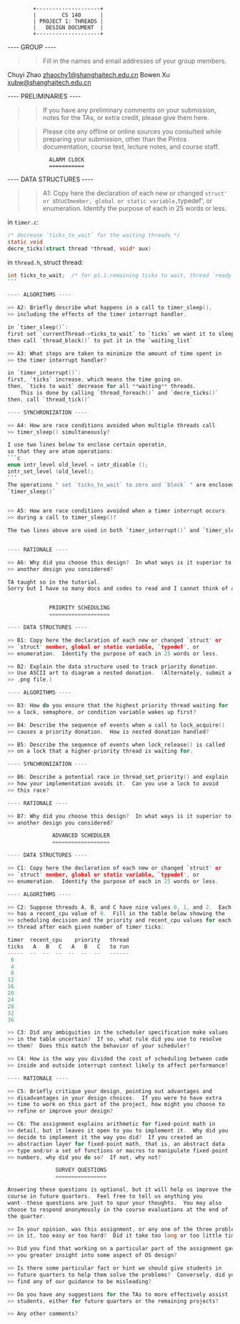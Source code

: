             +--------------------+
            |        CS 140      |
            | PROJECT 1: THREADS |
            |   DESIGN DOCUMENT  |
            +--------------------+

---- GROUP ----

>> Fill in the names and email addresses of your group members.

Chuyi Zhao <zhaochy1@shanghaitech.edu.cn>
Bowen Xu <xubw@shanghaitech.edu.cn>

---- PRELIMINARIES ----

>> If you have any preliminary comments on your submission, notes for the
>> TAs, or extra credit, please give them here.

>> Please cite any offline or online sources you consulted while
>> preparing your submission, other than the Pintos documentation, course
>> text, lecture notes, and course staff.

                 ALARM CLOCK
                 ===========

---- DATA STRUCTURES ----

>> A1: Copy here the declaration of each new or changed `struct' or
>> `struct` member, global or static variable, `typedef', or
>> enumeration.  Identify the purpose of each in 25 words or less.

in `timer.c`: 
```c
/* decrease `ticks_to_wait` for the waiting threads */
static void
decre_ticks(struct thread *thread, void* aux)
```
in `thread.h`, struct thread: 
````c
int ticks_to_wait;  /* for p1.1:remaining ticks to wait, thread `ready` when 0 */
```

---- ALGORITHMS ----

>> A2: Briefly describe what happens in a call to timer_sleep(),
>> including the effects of the timer interrupt handler.

in `timer_sleep()`:
first set `currentThread->ticks_to_wait` to `ticks` we want it to sleep,
then call `thread_block()` to put it in the `waiting_list` 

>> A3: What steps are taken to minimize the amount of time spent in
>> the timer interrupt handler?

in `timer_interrupt()`:
first, `ticks` increase, which means the time going on.
then, `ticks to wait` decrease for all **waiting** threads.
    This is done by calling `thread_foreach()` and `decre_ticks()`
then, call `thread_tick()`

---- SYNCHRONIZATION ----

>> A4: How are race conditions avoided when multiple threads call
>> timer_sleep() simultaneously?

I use two lines below to enclose certain operatin,
so that they are atom operations:
```c
enum intr_level old_level = intr_disable ();
intr_set_level (old_level);
```
The operations " set `ticks_to_wait` to zero and `block` " are enclosed in
`timer_sleep()`
 

>> A5: How are race conditions avoided when a timer interrupt occurs
>> during a call to timer_sleep()?

The two lines above are used in both `timer_interrupt()` and `timer_sleep()`.


---- RATIONALE ----

>> A6: Why did you choose this design?  In what ways is it superior to
>> another design you considered?

TA taught so in the tutorial.
Sorry but I have so many docs and codes to read and I cannot think of another method.


             PRIORITY SCHEDULING
             ===================

---- DATA STRUCTURES ----

>> B1: Copy here the declaration of each new or changed `struct' or
>> `struct' member, global or static variable, `typedef', or
>> enumeration.  Identify the purpose of each in 25 words or less.

>> B2: Explain the data structure used to track priority donation.
>> Use ASCII art to diagram a nested donation.  (Alternately, submit a
>> .png file.)

---- ALGORITHMS ----

>> B3: How do you ensure that the highest priority thread waiting for
>> a lock, semaphore, or condition variable wakes up first?

>> B4: Describe the sequence of events when a call to lock_acquire()
>> causes a priority donation.  How is nested donation handled?

>> B5: Describe the sequence of events when lock_release() is called
>> on a lock that a higher-priority thread is waiting for.

---- SYNCHRONIZATION ----

>> B6: Describe a potential race in thread_set_priority() and explain
>> how your implementation avoids it.  Can you use a lock to avoid
>> this race?

---- RATIONALE ----

>> B7: Why did you choose this design?  In what ways is it superior to
>> another design you considered?

              ADVANCED SCHEDULER
              ==================

---- DATA STRUCTURES ----

>> C1: Copy here the declaration of each new or changed `struct' or
>> `struct' member, global or static variable, `typedef', or
>> enumeration.  Identify the purpose of each in 25 words or less.

---- ALGORITHMS ----

>> C2: Suppose threads A, B, and C have nice values 0, 1, and 2.  Each
>> has a recent_cpu value of 0.  Fill in the table below showing the
>> scheduling decision and the priority and recent_cpu values for each
>> thread after each given number of timer ticks:

timer  recent_cpu    priority   thread
ticks   A   B   C   A   B   C   to run
-----  --  --  --  --  --  --   ------
 0
 4
 8
12
16
20
24
28
32
36

>> C3: Did any ambiguities in the scheduler specification make values
>> in the table uncertain?  If so, what rule did you use to resolve
>> them?  Does this match the behavior of your scheduler?

>> C4: How is the way you divided the cost of scheduling between code
>> inside and outside interrupt context likely to affect performance?

---- RATIONALE ----

>> C5: Briefly critique your design, pointing out advantages and
>> disadvantages in your design choices.  If you were to have extra
>> time to work on this part of the project, how might you choose to
>> refine or improve your design?

>> C6: The assignment explains arithmetic for fixed-point math in
>> detail, but it leaves it open to you to implement it.  Why did you
>> decide to implement it the way you did?  If you created an
>> abstraction layer for fixed-point math, that is, an abstract data
>> type and/or a set of functions or macros to manipulate fixed-point
>> numbers, why did you do so?  If not, why not?

               SURVEY QUESTIONS
               ================

Answering these questions is optional, but it will help us improve the
course in future quarters.  Feel free to tell us anything you
want--these questions are just to spur your thoughts.  You may also
choose to respond anonymously in the course evaluations at the end of
the quarter.

>> In your opinion, was this assignment, or any one of the three problems
>> in it, too easy or too hard?  Did it take too long or too little time?

>> Did you find that working on a particular part of the assignment gave
>> you greater insight into some aspect of OS design?

>> Is there some particular fact or hint we should give students in
>> future quarters to help them solve the problems?  Conversely, did you
>> find any of our guidance to be misleading?

>> Do you have any suggestions for the TAs to more effectively assist
>> students, either for future quarters or the remaining projects?

>> Any other comments?
